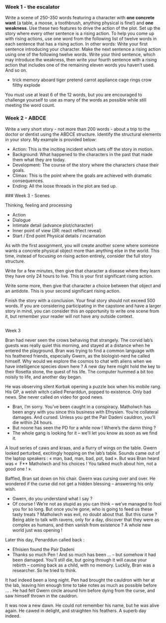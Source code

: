 ### Week 1 - the escalator

Write a scene of 250-350 words featuring a character with **one concrete want** (a table, a moose, a toothbrush, anything physical is fine!) and **one weakness**. Use these two features to drive the action of the plot. Set up the story where every other sentence is a rising action. To help you come up with rising actions, use one word from the following list of twelve words in each sentence that has a rising action. In other words: Write your first sentence introducing your character. Make the next sentence a rising action using one of the following twelve words. Write your third sentence, which may introduce the weakness, then write your fourth sentence with a rising action that includes one of the remaining eleven words you haven’t used. And so on.

* trick memory aboard tiger pretend carrot appliance cage rings crow filthy explode

You must use at least 6 of the 12 words, but you are encouraged to challenge yourself to use as many of the words as possible while still meeting the word count.

### Week 2 - ABDCE


Write a very short story - not more than 200 words - about a trip to the doctor or dentist using the ABDCE structure. Identify the structural elements in your story. My example is provided below:

* Action: This is the inciting incident which sets off the story in motion.
* Background: What happened to the characters in the past that made them what they are today.
* Development: The course of the story where the characters chase their goals.
* Climax: This is the point where the goals are achieved with dramatic consequences.
* Ending: All the loose threads in the plot are tied up.


### Week 3 - Scenes 

Thinking, feeling and processing    

* Action
* Dialogue
* Intimate detail (advance plot/character)
* Inner point of view (3R: react reflect reveal)
* Start / End point
Physical details / incarnation


As with the first assignment, you will create another scene where someone wants a concrete physical object more than anything else in the world. This time, instead of focusing on rising action entirely, consider the full story structure.

Write for a few minutes, then give that character a disease where they learn they have only 24 hours to live. This is your first significant rising action.

Write some more, then give that character a choice between that object and an antidote. This is your second significant rising action.

Finish the story with a conclusion. Your final story should not exceed 500 words. If you are considering participating in the capstone and have a larger story in mind, you can consider this an opportunity to write one scene from it, but remember your reader will not have any outside context. 



## 

###

Week 3

Bran had never seen the crows behaving that strangely. The corvid lab’s guests was really quiet this morning, and stayed at a distance when he entered the playground. Bran was trying to find a common language with his feathered friends, especially Gwern, as the biologist-nerd he called himself. Why would we explore the cosmos to chat with aliens when we have intelligence species down here ? A new day here might hold the key to their Rosetta stone, the quest of his life. The computer hummed a bit too noisily to life, and another day began.

He was observing silent Korbak opening a puzzle box when his mobile rang. His GP, a welsh witch called Penarddun, popped to existence. Only bad news. She never called on video for good news.
- Bran, I’m sorry. You’ve been caught in a conspiracy. Matholwch has been angry with you since this business with Efnysien. You’re collateral damages. And cursed. Unless you get the Pair Dadeni cauldron, you’ll die within 24 hours.
- But noone has seen the PD for a while now ! Where’s the damn thing ?
- The whole gang is looking for it – we’ll let you know as soon as we find it.

A loud series of caws and kraas, and a flurry of wings on the table. Gwern looked perturbed, excitingly hopping on the lab’s table. Sounds came out of the laptop speakers : « man, bad, man, bad, pot, bad ». 
But was Bran heard was «  F**  Matholwch and his choices ! You talked much about him, not a good one ! ».

Baffled, Bran sat down on his chair. Gwern was cursing over and over. He wondered if the curse did not get a hidden blessing – answering his only wish.  
- Gwern, do you understand what I say ?
- Of course ! We’re not as stupid as you can think – we’ve managed to fool you for so long. But once you’re gone, who is going to feed us these tasty treats ?
Matholwch was evil, no doubt about that. But this curse ? Being able to talk with ravens, only for a day, discover that they were as complex as humans, and then vanish from existence ? A whole new world just was opening !

Later this day, Penarddun called back :
- Efnisien found the Pair Dadeni
- Thanks so much Pen ! And so much has been …
– but somehow it had been damaged. You’ll still die, but going through it will cause your rebirth – coming back as a child, with no memory.
Luckily, Bran was a researcher. So he tried to think.

It had indeed been a long night. Pen had brought the cauldron with her at the lab, leaving him enough time to take notes as much as possible before ... . He had felt Gwern circle around him before dying from the curse, and saw himself thrown in the cauldron.

It was now a new dawn. He could not remember his name, but he was alive again. He cawed in delight, and straighten his feathers. A superb day indeed.

